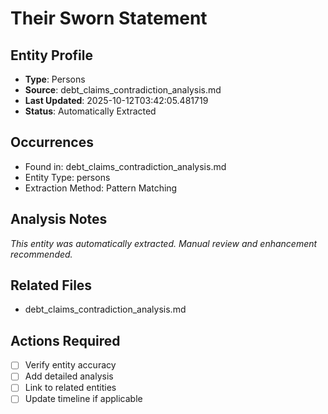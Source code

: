 # Their Sworn Statement

## Entity Profile
- **Type**: Persons
- **Source**: debt_claims_contradiction_analysis.md
- **Last Updated**: 2025-10-12T03:42:05.481719
- **Status**: Automatically Extracted

## Occurrences
- Found in: debt_claims_contradiction_analysis.md
- Entity Type: persons
- Extraction Method: Pattern Matching

## Analysis Notes
*This entity was automatically extracted. Manual review and enhancement recommended.*

## Related Files
- debt_claims_contradiction_analysis.md

## Actions Required
- [ ] Verify entity accuracy
- [ ] Add detailed analysis
- [ ] Link to related entities
- [ ] Update timeline if applicable
